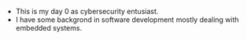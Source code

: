 - This is my day 0 as cybersecurity entusiast.
- I have some backgrond in software development mostly dealing with embedded systems. 